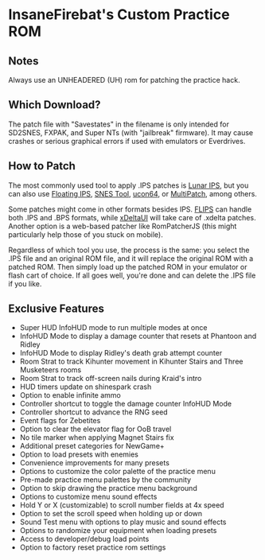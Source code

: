 # InsaneFirebat's Custom Practice ROM

## Notes

Always use an UNHEADERED (UH) rom for patching the practice hack.

## Which Download?

The patch file with "Savestates" in the filename is only intended for SD2SNES, FXPAK, and Super NTs (with "jailbreak" firmware). It may cause crashes or serious graphical errors if used with emulators or Everdrives.

## How to Patch

The most commonly used tool to apply .IPS patches is [Lunar IPS](http://fusoya.eludevisibility.org/lips/), but you can also use [Floating IPS](https://www.romhacking.net/utilities/1040/), [SNES Tool](http://www.romhacking.net/utilities/18/), [ucon64](http://ucon64.sourceforge.net/), or [MultiPatch](http://projects.sappharad.com/tools/multipatch.html), among others.

Some patches might come in other formats besides IPS. [FLIPS](https://www.romhacking.net/utilities/1040/) can handle both .IPS and .BPS formats, while [xDeltaUI](https://www.romhacking.net/utilities/598/) will take care of .xdelta patches. Another option is a web-based patcher like RomPatcherJS (this might particularly help those of you stuck on mobile).

Regardless of which tool you use, the process is the same: you select the .IPS file and an original ROM file, and it will replace the original ROM with a patched ROM. Then simply load up the patched ROM in your emulator or flash cart of choice. If all goes well, you're done and can delete the .IPS file if you like.

## Exclusive Features

* Super HUD InfoHUD mode to run multiple modes at once
* InfoHUD Mode to display a damage counter that resets at Phantoon and Ridley
* InfoHUD Mode to display Ridley's death grab attempt counter
* Room Strat to track Kihunter movement in Kihunter Stairs and Three Musketeers rooms
* Room Strat to track off-screen nails during Kraid's intro
* HUD timers update on shinespark crash
* Option to enable infinite ammo
* Controller shortcut to toggle the damage counter InfoHUD Mode
* Controller shortcut to advance the RNG seed
* Event flags for Zebetites
* Option to clear the elevator flag for OoB travel
* No tile marker when applying Magnet Stairs fix
* Additional preset categories for NewGame+
* Option to load presets with enemies
* Convenience improvements for many presets
* Options to customize the color palette of the practice menu
* Pre-made practice menu palettes by the community
* Option to skip drawing the practice menu background
* Options to customize menu sound effects
* Hold Y or X (customizable) to scroll number fields at 4x speed
* Option to set the scroll speed when holding up or down
* Sound Test menu with options to play music and sound effects
* Options to randomize your equipment when loading presets
* Access to developer/debug load points
* Option to factory reset practice rom settings

